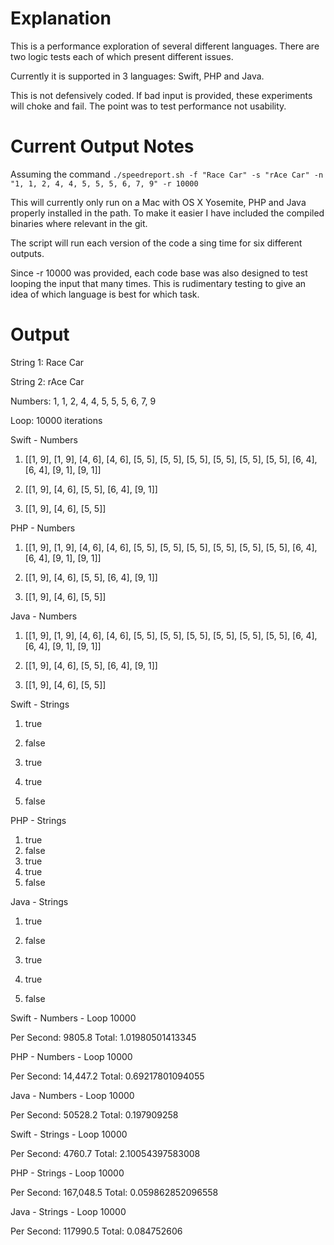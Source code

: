 Explanation
==========

This is a performance exploration of several different languages. There are two logic tests each of which present different issues.

Currently it is supported in 3 languages: Swift, PHP and Java.

This is not defensively coded. If bad input is provided, these experiments will choke and fail. The point was to test performance not usability.

Current Output Notes
==========

Assuming the command `./speedreport.sh -f "Race Car" -s "rAce Car" -n "1, 1, 2, 4, 4, 5, 5, 5, 6, 7, 9" -r 10000`

This will currently only run on a Mac with OS X Yosemite, PHP and Java properly installed in the path. To make it easier I have included the compiled binaries where relevant in the git.

The script will run each version of the code a sing time for six different outputs.

Since -r 10000 was provided, each code base was also designed to test looping the input that many times. This is rudimentary testing to give an idea of which language is best for which task.

Output
==========

String 1: Race Car

String 2: rAce Car

Numbers: 1, 1, 2, 4, 4, 5, 5, 5, 6, 7, 9

Loop: 10000 iterations

Swift - Numbers

1) [[1, 9], [1, 9], [4, 6], [4, 6], [5, 5], [5, 5], [5, 5], [5, 5], [5, 5], [5, 5], [6, 4], [6, 4], [9, 1], [9, 1]]

2) [[1, 9], [4, 6], [5, 5], [6, 4], [9, 1]]

3) [[1, 9], [4, 6], [5, 5]]

PHP - Numbers

1) [[1, 9], [1, 9], [4, 6], [4, 6], [5, 5], [5, 5], [5, 5], [5, 5], [5, 5], [5, 5], [6, 4], [6, 4], [9, 1], [9, 1]]

2) [[1, 9], [4, 6], [5, 5], [6, 4], [9, 1]]

3) [[1, 9], [4, 6], [5, 5]]

Java - Numbers

1) [[1, 9], [1, 9], [4, 6], [4, 6], [5, 5], [5, 5], [5, 5], [5, 5], [5, 5], [5, 5], [6, 4], [6, 4], [9, 1], [9, 1]]

2) [[1, 9], [4, 6], [5, 5], [6, 4], [9, 1]]

3) [[1, 9], [4, 6], [5, 5]]

Swift - Strings

1) true

2) false

3) true

4) true

5) false

PHP - Strings

1) true
2) false
3) true
4) true
5) false

Java - Strings

1) true

2) false

3) true

4) true

5) false

Swift - Numbers - Loop 10000

Per Second: 9805.8 Total: 1.01980501413345

PHP - Numbers - Loop 10000

Per Second: 14,447.2 Total: 0.69217801094055

Java - Numbers - Loop 10000

Per Second: 50528.2 Total: 0.197909258

Swift - Strings - Loop 10000

Per Second: 4760.7 Total: 2.10054397583008

PHP - Strings - Loop 10000

Per Second: 167,048.5 Total: 0.059862852096558

Java - Strings - Loop 10000

Per Second: 117990.5 Total: 0.084752606
